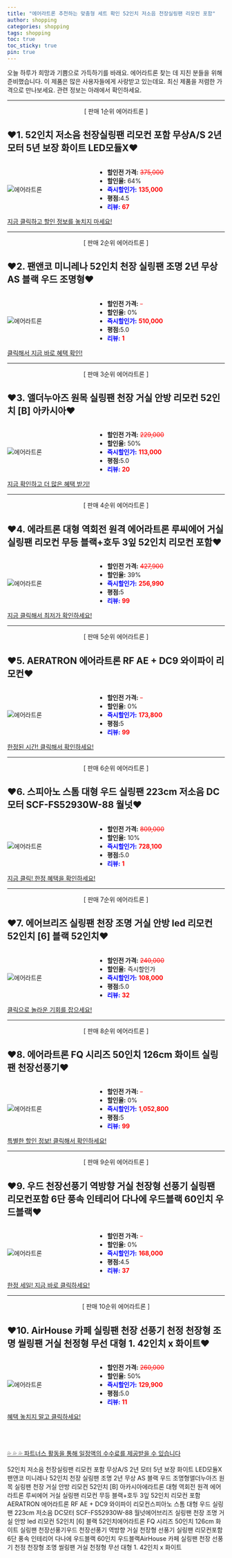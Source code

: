 ```yaml
---
title: "에어라트론 추천하는 맞춤형 세트 확인 52인치 저소음 천장실링팬 리모컨 포함"
author: shopping
categories: shopping
tags: shopping
toc: true
toc_sticky: true
pin: true
---
```

오늘 하루가 희망과 기쁨으로 가득하기를 바래요. 에어라트론 찾는 데 지친 분들을 위해 준비했습니다. 이 제품은 많은 사용자들에게 사랑받고 있는데요. 최신 제품을 저렴한 가격으로 만나보세요. 관련 정보는 아래에서 확인하세요.

---
<p class="toplist" style="margin: 0 auto; display: block; width: fit-content;">[ 판매 1순위 에어라트론 ]</p>

<h2><strong>❤️1. 52인치 저소음 천장실링팬 리모컨 포함 무상A/S 2년 모터 5년 보장 화이트 LED모듈X❤️</strong></h2>

<div style="display: flex; align-items: center;">
    <div style="flex: 0.4;">
        <img src="https://thumbnail6.coupangcdn.com/thumbnails/remote/230x230ex/image/vendor_inventory/4924/bc430d6856e6e7f01aa102872ae51259e788bda353473932aef5070dc70d.jpg" alt="에어라트론" style="max-width: 100%;">
    </div>
    <div style="flex: 0.6; margin-left: 10px;">
        <ul>
            <li><strong>할인전 가격:</strong> <del style="color: red;">375,000</del></li>
            <li><strong>할인율:</strong> 64%</li>
            <li><span style='color:blue'><strong>즉시할인가:</strong></span> <span style='color:red'><strong>135,000</strong></span></li>
            <li><strong>평점:</strong>4.5</li>
            <li><span style='color:blue'><strong>리뷰:</strong></span> <span style='color:red'><strong>67</strong></span></li>
        </ul>
    </div>
</div>
<div class="center">
    <a href="https://selin100587001.github.io?lptag=AF9450613&subid=githubio&pageKey=7334968860&traceid=V0-153&itemId=18839528956&vendorItemId=85876019068" class="myButton">
        지금 클릭하고 할인 정보를 놓치지 마세요!
    </a>
</div>


---
<p class="toplist" style="margin: 0 auto; display: block; width: fit-content;">[ 판매 2순위 에어라트론 ]</p>

<h2><strong>❤️2. 팬앤코 미니레나 52인치 천장 실링팬 조명 2년 무상 AS 블랙 우드 조명형❤️</strong></h2>

<div style="display: flex; align-items: center;">
    <div style="flex: 0.4;">
        <img src="https://thumbnail6.coupangcdn.com/thumbnails/remote/230x230ex/image/vendor_inventory/a8fd/11e5814e55150070b3538d6bcb8374f1fcc025bdd75e4428f49980371aad.jpg" alt="에어라트론" style="max-width: 100%;">
    </div>
    <div style="flex: 0.6; margin-left: 10px;">
        <ul>
            <li><strong>할인전 가격:</strong> <del style="color: red;">-</del></li>
            <li><strong>할인율:</strong> 0%</li>
            <li><span style='color:blue'><strong>즉시할인가:</strong></span> <span style='color:red'><strong>510,000</strong></span></li>
            <li><strong>평점:</strong>5.0</li>
            <li><span style='color:blue'><strong>리뷰:</strong></span> <span style='color:red'><strong>1</strong></span></li>
        </ul>
    </div>
</div>
<div class="center">
    <a href="https://selin100587001.github.io?lptag=AF9450613&subid=githubio&pageKey=8026922930&traceid=V0-153&itemId=22435275886&vendorItemId=89479845229" class="myButton">
        클릭해서 지금 바로 혜택 확인!
    </a>
</div>


---
<p class="toplist" style="margin: 0 auto; display: block; width: fit-content;">[ 판매 3순위 에어라트론 ]</p>

<h2><strong>❤️3. 앨더누아즈 원목 실링팬 천장 거실 안방 리모컨 52인치 [B] 아카시아❤️</strong></h2>

<div style="display: flex; align-items: center;">
    <div style="flex: 0.4;">
        <img src="https://thumbnail10.coupangcdn.com/thumbnails/remote/230x230ex/image/vendor_inventory/b23c/811971e1d62d1bb1a52a88b8c5e9693df22682482d00c915ed087ae1f735.png" alt="에어라트론" style="max-width: 100%;">
    </div>
    <div style="flex: 0.6; margin-left: 10px;">
        <ul>
            <li><strong>할인전 가격:</strong> <del style="color: red;">229,000</del></li>
            <li><strong>할인율:</strong> 50%</li>
            <li><span style='color:blue'><strong>즉시할인가:</strong></span> <span style='color:red'><strong>113,000</strong></span></li>
            <li><strong>평점:</strong>5.0</li>
            <li><span style='color:blue'><strong>리뷰:</strong></span> <span style='color:red'><strong>20</strong></span></li>
        </ul>
    </div>
</div>
<div class="center">
    <a href="https://selin100587001.github.io?lptag=AF9450613&subid=githubio&pageKey=8146989423&traceid=V0-153&itemId=23169476338&vendorItemId=90303422658" class="myButton">
        지금 확인하고 더 많은 혜택 받기!
    </a>
</div>


---
<p class="toplist" style="margin: 0 auto; display: block; width: fit-content;">[ 판매 4순위 에어라트론 ]</p>

<h2><strong>❤️4. 에라트론 대형 역회전 원격 에어라트론 루씨에어 거실 실링팬 리모컨 무등 블랙+호두 3잎 52인치 리모컨 포함❤️</strong></h2>

<div style="display: flex; align-items: center;">
    <div style="flex: 0.4;">
        <img src="https://thumbnail9.coupangcdn.com/thumbnails/remote/230x230ex/image/vendor_inventory/e7e4/e7358503b358fe517c937480052d7b4d516b608f27adf1ec5270e6403ca6.jpg" alt="에어라트론" style="max-width: 100%;">
    </div>
    <div style="flex: 0.6; margin-left: 10px;">
        <ul>
            <li><strong>할인전 가격:</strong> <del style="color: red;">427,900</del></li>
            <li><strong>할인율:</strong> 39%</li>
            <li><span style='color:blue'><strong>즉시할인가:</strong></span> <span style='color:red'><strong>256,990</strong></span></li>
            <li><strong>평점:</strong>5</li>
            <li><span style='color:blue'><strong>리뷰:</strong></span> <span style='color:red'><strong>99</strong></span></li>
        </ul>
    </div>
</div>
<div class="center">
    <a href="https://selin100587001.github.io?lptag=AF9450613&subid=githubio&pageKey=8142294156&traceid=V0-153&itemId=23139727403&vendorItemId=90640290159" class="myButton">
        지금 클릭해서 최저가 확인하세요!
    </a>
</div>


---
<p class="toplist" style="margin: 0 auto; display: block; width: fit-content;">[ 판매 5순위 에어라트론 ]</p>

<h2><strong>❤️5. AERATRON 에어라트론 RF AE + DC9 와이파이 리모컨❤️</strong></h2>

<div style="display: flex; align-items: center;">
    <div style="flex: 0.4;">
        <img src="https://thumbnail6.coupangcdn.com/thumbnails/remote/230x230ex/image/vendor_inventory/7ad8/1989e63c6113a40450d8e6bfae874405626091978112c8556adf016c132b.jpg" alt="에어라트론" style="max-width: 100%;">
    </div>
    <div style="flex: 0.6; margin-left: 10px;">
        <ul>
            <li><strong>할인전 가격:</strong> <del style="color: red;">-</del></li>
            <li><strong>할인율:</strong> 0%</li>
            <li><span style='color:blue'><strong>즉시할인가:</strong></span> <span style='color:red'><strong>173,800</strong></span></li>
            <li><strong>평점:</strong>5</li>
            <li><span style='color:blue'><strong>리뷰:</strong></span> <span style='color:red'><strong>99</strong></span></li>
        </ul>
    </div>
</div>
<div class="center">
    <a href="https://selin100587001.github.io?lptag=AF9450613&subid=githubio&pageKey=8202914055&traceid=V0-153&itemId=23519609439&vendorItemId=90545967317" class="myButton">
        한정된 시간! 클릭해서 확인하세요!
    </a>
</div>


---
<p class="toplist" style="margin: 0 auto; display: block; width: fit-content;">[ 판매 6순위 에어라트론 ]</p>

<h2><strong>❤️6. 스피아노 스톰 대형 우드 실링팬 223cm 저소음 DC모터 SCF-FS52930W-88 월넛❤️</strong></h2>

<div style="display: flex; align-items: center;">
    <div style="flex: 0.4;">
        <img src="https://thumbnail10.coupangcdn.com/thumbnails/remote/230x230ex/image/vendor_inventory/a340/dbf111ac65341991def5f2ca66076aead51ff35380c37820de4411fa8a30.jpg" alt="에어라트론" style="max-width: 100%;">
    </div>
    <div style="flex: 0.6; margin-left: 10px;">
        <ul>
            <li><strong>할인전 가격:</strong> <del style="color: red;">809,000</del></li>
            <li><strong>할인율:</strong> 10%</li>
            <li><span style='color:blue'><strong>즉시할인가:</strong></span> <span style='color:red'><strong>728,100</strong></span></li>
            <li><strong>평점:</strong>5.0</li>
            <li><span style='color:blue'><strong>리뷰:</strong></span> <span style='color:red'><strong>1</strong></span></li>
        </ul>
    </div>
</div>
<div class="center">
    <a href="https://selin100587001.github.io?lptag=AF9450613&subid=githubio&pageKey=5301218588&traceid=V0-153&itemId=7654627778&vendorItemId=74945039257" class="myButton">
        지금 클릭! 한정 혜택을 확인하세요!
    </a>
</div>


---
<p class="toplist" style="margin: 0 auto; display: block; width: fit-content;">[ 판매 7순위 에어라트론 ]</p>

<h2><strong>❤️7. 에어브리즈 실링팬 천장 조명 거실 안방 led 리모컨 52인치 [6] 블랙 52인치❤️</strong></h2>

<div style="display: flex; align-items: center;">
    <div style="flex: 0.4;">
        <img src="https://thumbnail8.coupangcdn.com/thumbnails/remote/230x230ex/image/vendor_inventory/b34b/1e3c14382626c59556647d5fcee859522df8d9ac0c8588fb82c1dfacb224.png" alt="에어라트론" style="max-width: 100%;">
    </div>
    <div style="flex: 0.6; margin-left: 10px;">
        <ul>
            <li><strong>할인전 가격:</strong> <del style="color: red;">240,000</del></li>
            <li><strong>할인율:</strong> 즉시할인가</li>
            <li><span style='color:blue'><strong>즉시할인가:</strong></span> <span style='color:red'><strong>108,000</strong></span></li>
            <li><strong>평점:</strong>5.0</li>
            <li><span style='color:blue'><strong>리뷰:</strong></span> <span style='color:red'><strong>32</strong></span></li>
        </ul>
    </div>
</div>
<div class="center">
    <a href="https://selin100587001.github.io?lptag=AF9450613&subid=githubio&pageKey=8145269054&traceid=V0-153&itemId=23167226064&vendorItemId=90303354886" class="myButton">
        클릭으로 놀라운 기회를 잡으세요!
    </a>
</div>


---
<p class="toplist" style="margin: 0 auto; display: block; width: fit-content;">[ 판매 8순위 에어라트론 ]</p>

<h2><strong>❤️8. 에어라트론 FQ 시리즈 50인치 126cm 화이트 실링팬 천장선풍기❤️</strong></h2>

<div style="display: flex; align-items: center;">
    <div style="flex: 0.4;">
        <img src="https://thumbnail7.coupangcdn.com/thumbnails/remote/230x230ex/image/vendor_inventory/24f9/e0e664363562d20871f24472950b25d9e8989fab35ed48a72253a264f2b8.jpg" alt="에어라트론" style="max-width: 100%;">
    </div>
    <div style="flex: 0.6; margin-left: 10px;">
        <ul>
            <li><strong>할인전 가격:</strong> <del style="color: red;">-</del></li>
            <li><strong>할인율:</strong> 0%</li>
            <li><span style='color:blue'><strong>즉시할인가:</strong></span> <span style='color:red'><strong>1,052,800</strong></span></li>
            <li><strong>평점:</strong>5</li>
            <li><span style='color:blue'><strong>리뷰:</strong></span> <span style='color:red'><strong>99</strong></span></li>
        </ul>
    </div>
</div>
<div class="center">
    <a href="https://selin100587001.github.io?lptag=AF9450613&subid=githubio&pageKey=7710009530&traceid=V0-153&itemId=20664977354&vendorItemId=87737530469" class="myButton">
        특별한 할인 정보! 클릭해서 확인하세요!
    </a>
</div>


---
<p class="toplist" style="margin: 0 auto; display: block; width: fit-content;">[ 판매 9순위 에어라트론 ]</p>

<h2><strong>❤️9. 우드 천장선풍기 역방향 거실 천장형 선풍기 실링팬 리모컨포함 6단 풍속 인테리어 다나에 우드블랙 60인치 우드블랙❤️</strong></h2>

<div style="display: flex; align-items: center;">
    <div style="flex: 0.4;">
        <img src="https://thumbnail6.coupangcdn.com/thumbnails/remote/230x230ex/image/vendor_inventory/6e85/d9337366e9da6e8111df6a26d7634bec97ec58d071d8339ca0d49737c99a.jpg" alt="에어라트론" style="max-width: 100%;">
    </div>
    <div style="flex: 0.6; margin-left: 10px;">
        <ul>
            <li><strong>할인전 가격:</strong> <del style="color: red;">-</del></li>
            <li><strong>할인율:</strong> 0%</li>
            <li><span style='color:blue'><strong>즉시할인가:</strong></span> <span style='color:red'><strong>168,000</strong></span></li>
            <li><strong>평점:</strong>4.5</li>
            <li><span style='color:blue'><strong>리뷰:</strong></span> <span style='color:red'><strong>37</strong></span></li>
        </ul>
    </div>
</div>
<div class="center">
    <a href="https://selin100587001.github.io?lptag=AF9450613&subid=githubio&pageKey=4322920847&traceid=V0-153&itemId=5034504017&vendorItemId=81963766694" class="myButton">
        한정 세일! 지금 바로 클릭하세요!
    </a>
</div>


---
<p class="toplist" style="margin: 0 auto; display: block; width: fit-content;">[ 판매 10순위 에어라트론 ]</p>

<h2><strong>❤️10. AirHouse 카페 실링팬 천장 선풍기 천정 천장형 조명 씰링팬 거실 천정형 무선 대형 1. 42인치 x 화이트❤️</strong></h2>

<div style="display: flex; align-items: center;">
    <div style="flex: 0.4;">
        <img src="https://thumbnail8.coupangcdn.com/thumbnails/remote/230x230ex/image/vendor_inventory/6e58/fcdbab68230a8250572c0e4114883bdce19c5d103c0cca1738f388dd5f67.jpg" alt="에어라트론" style="max-width: 100%;">
    </div>
    <div style="flex: 0.6; margin-left: 10px;">
        <ul>
            <li><strong>할인전 가격:</strong> <del style="color: red;">260,000</del></li>
            <li><strong>할인율:</strong> 50%</li>
            <li><span style='color:blue'><strong>즉시할인가:</strong></span> <span style='color:red'><strong>129,900</strong></span></li>
            <li><strong>평점:</strong>5.0</li>
            <li><span style='color:blue'><strong>리뷰:</strong></span> <span style='color:red'><strong>11</strong></span></li>
        </ul>
    </div>
</div>
<div class="center">
    <a href="https://selin100587001.github.io?lptag=AF9450613&subid=githubio&pageKey=8232606252&traceid=V0-153&itemId=23696193609&vendorItemId=90721334404" class="myButton">
        혜택 놓치지 말고 클릭하세요!
    </a>
</div>

<br><br><br>[💦 💦 💦 파트너스 활동을 통해 일정액의 수수료를 제공받을 수 있습니다](https://link.coupang.com/a/bcpT2c)<br><br>52인치 저소음 천장실링팬 리모컨 포함 무상A/S 2년 모터 5년 보장 화이트 LED모듈X팬앤코 미니레나 52인치 천장 실링팬 조명 2년 무상 AS 블랙 우드 조명형앨더누아즈 원목 실링팬 천장 거실 안방 리모컨 52인치 [B] 아카시아에라트론 대형 역회전 원격 에어라트론 루씨에어 거실 실링팬 리모컨 무등 블랙+호두 3잎 52인치 리모컨 포함AERATRON 에어라트론 RF AE + DC9 와이파이 리모컨스피아노 스톰 대형 우드 실링팬 223cm 저소음 DC모터 SCF-FS52930W-88 월넛에어브리즈 실링팬 천장 조명 거실 안방 led 리모컨 52인치 [6] 블랙 52인치에어라트론 FQ 시리즈 50인치 126cm 화이트 실링팬 천장선풍기우드 천장선풍기 역방향 거실 천장형 선풍기 실링팬 리모컨포함 6단 풍속 인테리어 다나에 우드블랙 60인치 우드블랙AirHouse 카페 실링팬 천장 선풍기 천정 천장형 조명 씰링팬 거실 천정형 무선 대형 1. 42인치 x 화이트